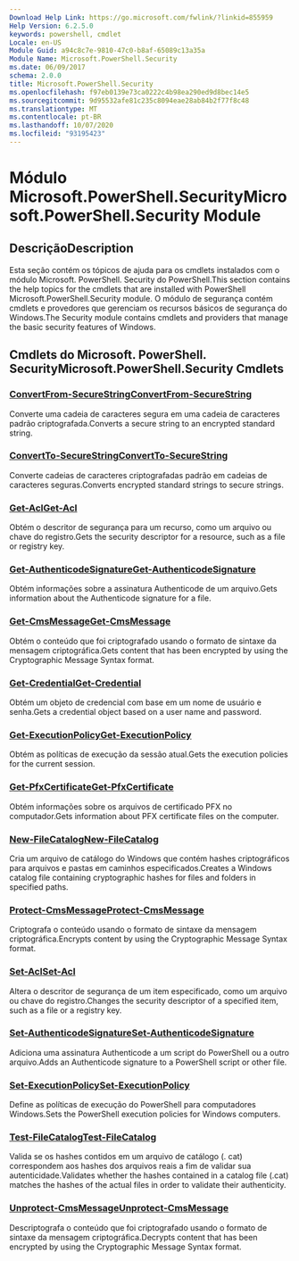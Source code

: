 ```yaml
---
Download Help Link: https://go.microsoft.com/fwlink/?linkid=855959
Help Version: 6.2.5.0
keywords: powershell, cmdlet
Locale: en-US
Module Guid: a94c8c7e-9810-47c0-b8af-65089c13a35a
Module Name: Microsoft.PowerShell.Security
ms.date: 06/09/2017
schema: 2.0.0
title: Microsoft.PowerShell.Security
ms.openlocfilehash: f97eb0139e73ca0222c4b98ea290ed9d8bec14e5
ms.sourcegitcommit: 9d95532afe81c235c8094eae28ab84b2f77f8c48
ms.translationtype: MT
ms.contentlocale: pt-BR
ms.lasthandoff: 10/07/2020
ms.locfileid: "93195423"
---
```

# <span data-ttu-id="39d81-103">Módulo Microsoft.PowerShell.Security</span><span class="sxs-lookup"><span data-stu-id="39d81-103">Microsoft.PowerShell.Security Module</span></span>

## <span data-ttu-id="39d81-104">Descrição</span><span class="sxs-lookup"><span data-stu-id="39d81-104">Description</span></span>

<span data-ttu-id="39d81-105">Esta seção contém os tópicos de ajuda para os cmdlets instalados com o módulo Microsoft. PowerShell. Security do PowerShell.</span><span class="sxs-lookup"><span data-stu-id="39d81-105">This section contains the help topics for the cmdlets that are installed with PowerShell Microsoft.PowerShell.Security module.</span></span> <span data-ttu-id="39d81-106">O módulo de segurança contém cmdlets e provedores que gerenciam os recursos básicos de segurança do Windows.</span><span class="sxs-lookup"><span data-stu-id="39d81-106">The Security module contains cmdlets and providers that manage the basic security features of Windows.</span></span>

## <span data-ttu-id="39d81-107">Cmdlets do Microsoft. PowerShell. Security</span><span class="sxs-lookup"><span data-stu-id="39d81-107">Microsoft.PowerShell.Security Cmdlets</span></span>

### [<span data-ttu-id="39d81-108">ConvertFrom-SecureString</span><span class="sxs-lookup"><span data-stu-id="39d81-108">ConvertFrom-SecureString</span></span>](ConvertFrom-SecureString.md)
<span data-ttu-id="39d81-109">Converte uma cadeia de caracteres segura em uma cadeia de caracteres padrão criptografada.</span><span class="sxs-lookup"><span data-stu-id="39d81-109">Converts a secure string to an encrypted standard string.</span></span>

### [<span data-ttu-id="39d81-110">ConvertTo-SecureString</span><span class="sxs-lookup"><span data-stu-id="39d81-110">ConvertTo-SecureString</span></span>](ConvertTo-SecureString.md)
<span data-ttu-id="39d81-111">Converte cadeias de caracteres criptografadas padrão em cadeias de caracteres seguras.</span><span class="sxs-lookup"><span data-stu-id="39d81-111">Converts encrypted standard strings to secure strings.</span></span>

### [<span data-ttu-id="39d81-112">Get-Acl</span><span class="sxs-lookup"><span data-stu-id="39d81-112">Get-Acl</span></span>](Get-Acl.md)
<span data-ttu-id="39d81-113">Obtém o descritor de segurança para um recurso, como um arquivo ou chave do registro.</span><span class="sxs-lookup"><span data-stu-id="39d81-113">Gets the security descriptor for a resource, such as a file or registry key.</span></span>

### [<span data-ttu-id="39d81-114">Get-AuthenticodeSignature</span><span class="sxs-lookup"><span data-stu-id="39d81-114">Get-AuthenticodeSignature</span></span>](Get-AuthenticodeSignature.md)
<span data-ttu-id="39d81-115">Obtém informações sobre a assinatura Authenticode de um arquivo.</span><span class="sxs-lookup"><span data-stu-id="39d81-115">Gets information about the Authenticode signature for a file.</span></span>

### [<span data-ttu-id="39d81-116">Get-CmsMessage</span><span class="sxs-lookup"><span data-stu-id="39d81-116">Get-CmsMessage</span></span>](Get-CmsMessage.md)
<span data-ttu-id="39d81-117">Obtém o conteúdo que foi criptografado usando o formato de sintaxe da mensagem criptográfica.</span><span class="sxs-lookup"><span data-stu-id="39d81-117">Gets content that has been encrypted by using the Cryptographic Message Syntax format.</span></span>

### [<span data-ttu-id="39d81-118">Get-Credential</span><span class="sxs-lookup"><span data-stu-id="39d81-118">Get-Credential</span></span>](Get-Credential.md)
<span data-ttu-id="39d81-119">Obtém um objeto de credencial com base em um nome de usuário e senha.</span><span class="sxs-lookup"><span data-stu-id="39d81-119">Gets a credential object based on a user name and password.</span></span>

### [<span data-ttu-id="39d81-120">Get-ExecutionPolicy</span><span class="sxs-lookup"><span data-stu-id="39d81-120">Get-ExecutionPolicy</span></span>](Get-ExecutionPolicy.md)
<span data-ttu-id="39d81-121">Obtém as políticas de execução da sessão atual.</span><span class="sxs-lookup"><span data-stu-id="39d81-121">Gets the execution policies for the current session.</span></span>

### [<span data-ttu-id="39d81-122">Get-PfxCertificate</span><span class="sxs-lookup"><span data-stu-id="39d81-122">Get-PfxCertificate</span></span>](Get-PfxCertificate.md)
<span data-ttu-id="39d81-123">Obtém informações sobre os arquivos de certificado PFX no computador.</span><span class="sxs-lookup"><span data-stu-id="39d81-123">Gets information about PFX certificate files on the computer.</span></span>

### [<span data-ttu-id="39d81-124">New-FileCatalog</span><span class="sxs-lookup"><span data-stu-id="39d81-124">New-FileCatalog</span></span>](New-FileCatalog.md)
<span data-ttu-id="39d81-125">Cria um arquivo de catálogo do Windows que contém hashes criptográficos para arquivos e pastas em caminhos especificados.</span><span class="sxs-lookup"><span data-stu-id="39d81-125">Creates a Windows catalog file containing cryptographic hashes for files and folders in specified paths.</span></span>

### [<span data-ttu-id="39d81-126">Protect-CmsMessage</span><span class="sxs-lookup"><span data-stu-id="39d81-126">Protect-CmsMessage</span></span>](Protect-CmsMessage.md)
<span data-ttu-id="39d81-127">Criptografa o conteúdo usando o formato de sintaxe da mensagem criptográfica.</span><span class="sxs-lookup"><span data-stu-id="39d81-127">Encrypts content by using the Cryptographic Message Syntax format.</span></span>

### [<span data-ttu-id="39d81-128">Set-Acl</span><span class="sxs-lookup"><span data-stu-id="39d81-128">Set-Acl</span></span>](Set-Acl.md)
<span data-ttu-id="39d81-129">Altera o descritor de segurança de um item especificado, como um arquivo ou chave do registro.</span><span class="sxs-lookup"><span data-stu-id="39d81-129">Changes the security descriptor of a specified item, such as a file or a registry key.</span></span>

### [<span data-ttu-id="39d81-130">Set-AuthenticodeSignature</span><span class="sxs-lookup"><span data-stu-id="39d81-130">Set-AuthenticodeSignature</span></span>](Set-AuthenticodeSignature.md)
<span data-ttu-id="39d81-131">Adiciona uma assinatura Authenticode a um script do PowerShell ou a outro arquivo.</span><span class="sxs-lookup"><span data-stu-id="39d81-131">Adds an Authenticode signature to a PowerShell script or other file.</span></span>

### [<span data-ttu-id="39d81-132">Set-ExecutionPolicy</span><span class="sxs-lookup"><span data-stu-id="39d81-132">Set-ExecutionPolicy</span></span>](Set-ExecutionPolicy.md)
<span data-ttu-id="39d81-133">Define as políticas de execução do PowerShell para computadores Windows.</span><span class="sxs-lookup"><span data-stu-id="39d81-133">Sets the PowerShell execution policies for Windows computers.</span></span>

### [<span data-ttu-id="39d81-134">Test-FileCatalog</span><span class="sxs-lookup"><span data-stu-id="39d81-134">Test-FileCatalog</span></span>](Test-FileCatalog.md)
<span data-ttu-id="39d81-135">Valida se os hashes contidos em um arquivo de catálogo (. cat) correspondem aos hashes dos arquivos reais a fim de validar sua autenticidade.</span><span class="sxs-lookup"><span data-stu-id="39d81-135">Validates whether the hashes contained in a catalog file (.cat) matches the hashes of the actual files in order to validate their authenticity.</span></span>

### [<span data-ttu-id="39d81-136">Unprotect-CmsMessage</span><span class="sxs-lookup"><span data-stu-id="39d81-136">Unprotect-CmsMessage</span></span>](Unprotect-CmsMessage.md)
<span data-ttu-id="39d81-137">Descriptografa o conteúdo que foi criptografado usando o formato de sintaxe da mensagem criptográfica.</span><span class="sxs-lookup"><span data-stu-id="39d81-137">Decrypts content that has been encrypted by using the Cryptographic Message Syntax format.</span></span>
